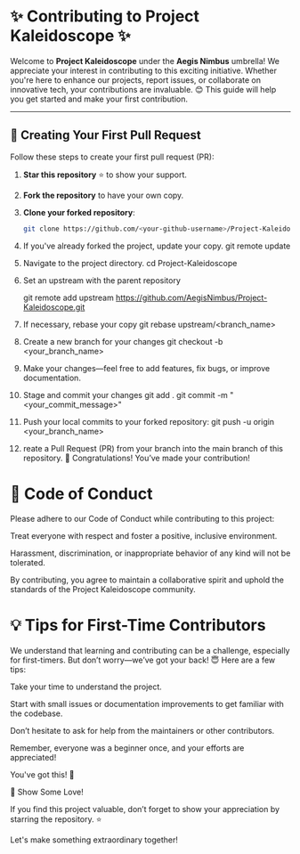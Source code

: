 # ✨ Contributing to Project Kaleidoscope ✨

Welcome to **Project Kaleidoscope** under the **Aegis Nimbus** umbrella! We appreciate your interest in contributing to this exciting initiative. Whether you're here to enhance our projects, report issues, or collaborate on innovative tech, your contributions are invaluable. 😊 This guide will help you get started and make your first contribution.

---

## 🌟 Creating Your First Pull Request

Follow these steps to create your first pull request (PR):

1. **Star this repository** ⭐ to show your support.
2. **Fork the repository** to have your own copy.
3. **Clone your forked repository**:
   ```bash
   git clone https://github.com/<your-github-username>/Project-Kaleidoscope.git
4. If you've already forked the project, update your copy.
   git remote update
5. Navigate to the project directory.
   cd Project-Kaleidoscope
6. Set an upstream with the parent repository

   git remote add upstream https://github.com/AegisNimbus/Project-Kaleidoscope.git
8. If necessary, rebase your copy
   git rebase upstream/<branch_name>
9. Create a new branch for your changes
   git checkout -b <your_branch_name>
10. Make your changes—feel free to add features, fix bugs, or improve documentation.
11. Stage and commit your changes
    git add .
    git commit -m "<your_commit_message>"
12. Push your local commits to your forked repository:
    git push -u origin <your_branch_name>
13. reate a Pull Request (PR) from your branch into the main branch of this repository.
🎉 Congratulations! You’ve made your contribution!

# 🌟 Code of Conduct
Please adhere to our Code of Conduct while contributing to this project:

Treat everyone with respect and foster a positive, inclusive environment.

Harassment, discrimination, or inappropriate behavior of any kind will not be tolerated.

By contributing, you agree to maintain a collaborative spirit and uphold the standards of the Project Kaleidoscope community.

# 💡 Tips for First-Time Contributors
We understand that learning and contributing can be a challenge, especially for first-timers. But don’t worry—we’ve got your back! 😇 Here are a few tips:

Take your time to understand the project.

Start with small issues or documentation improvements to get familiar with the codebase.

Don’t hesitate to ask for help from the maintainers or other contributors.

Remember, everyone was a beginner once, and your efforts are appreciated!

You've got this! 💪


🧡 Show Some Love!

If you find this project valuable, don’t forget to show your appreciation by starring the repository. ⭐

Let's make something extraordinary together!
